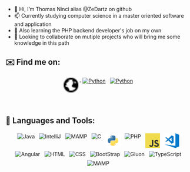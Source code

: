 - 👋 Hi, I’m Thomas Ninci alias @ZeDartz on github
- 📫 Currently studying computer science in a master oriented software and application
- 🌱 Also learning the PHP backend developer's job on my own
- 💞️ Looking to collaborate on mutiple projects who will bring me some knowledge in this path

## ✉️ Find me on:

<p align="center">
 <a href="https://github.com/ZeDartz" target="_blank" rel="noopener noreferrer"> <img src="https://raw.githubusercontent.com/iconic/open-iconic/master/svg/globe.svg" alt="Python" height="40" style="vertical-align:top; margin:4px"> </a>
 <a href="https://www.linkedin.com/in/thomas-ninci-5551741ba/" target="_blank" rel="noopener noreferrer"> <img src="https://cdn.jsdelivr.net/npm/simple-icons@v3/icons/linkedin.svg" alt="Python" height="40" style="vertical-align:top; margin:4px"></a>
 <a href="mailto:thomas.ninci@gmail.com"> <img src="https://cdn.jsdelivr.net/npm/simple-icons@v3/icons/gmail.svg" alt="Python" height="40" style="vertical-align:top; margin:4px"></a>
</p>

<br />

## 🧰 Languages and Tools:

<p align="center">
<img src="https://lh3.googleusercontent.com/proxy/nXq523FUTmqgG8wXf4t2WOQwOdqEaosNwiYuDWrLSqQ8EriKRaqDi-jqu4bCzPPq5DpRCXm_IpNFqXtvihYDbiZBfgLhuiFl5a6CvuFJVtf-CmF3_ZKhPg" alt="Java" height="40" width ="36" style="vertical-align:top; margin:4px">
<img src="https://upload.wikimedia.org/wikipedia/commons/thumb/9/9c/IntelliJ_IDEA_Icon.svg/1200px-IntelliJ_IDEA_Icon.svg.png" alt="IntelliJ" height="40" width ="36" style="vertical-align:top; margin:4px">
<img src="https://www.mamp.info/images/icons/mamp-pro.png" alt="MAMP" height="40" width ="36" style="vertical-align:top; margin:4px">
<img src="https://upload.wikimedia.org/wikipedia/commons/1/19/C_Logo.png" alt="C" height="40" width ="36" style="vertical-align:top; margin:4px">
<img src="https://raw.githubusercontent.com/github/explore/80688e429a7d4ef2fca1e82350fe8e3517d3494d/topics/python/python.png" alt="Python" height="40" style="vertical-align:top; margin:4px">
<img src="https://upload.wikimedia.org/wikipedia/commons/thumb/2/27/PHP-logo.svg/1280px-PHP-logo.svg.png" alt="PHP" height="40" width="56"style="vertical-align:top; margin:4px">
<img src="https://raw.githubusercontent.com/github/explore/80688e429a7d4ef2fca1e82350fe8e3517d3494d/topics/javascript/javascript.png" alt="Javascript" height="40" style="vertical-align:top; margin:4px">
<img src="https://raw.githubusercontent.com/github/explore/80688e429a7d4ef2fca1e82350fe8e3517d3494d/topics/visual-studio-code/visual-studio-code.png" alt="VS Code" height="40" style="vertical-align:top; margin:4px">
<img src="https://blog.ninja-squad.com/assets/images/angular.png" alt="Angular" height="40" style="vertical-align:top; margin:4px">
<img src="https://upload.wikimedia.org/wikipedia/commons/thumb/6/61/HTML5_logo_and_wordmark.svg/1200px-HTML5_logo_and_wordmark.svg.png" alt="HTML" height="40" style="vertical-align:top; margin:4px">
<img src="https://upload.wikimedia.org/wikipedia/commons/thumb/d/d5/CSS3_logo_and_wordmark.svg/1200px-CSS3_logo_and_wordmark.svg.png" alt="CSS" height="40" style="vertical-align:top; margin:4px">
<img src="https://www.hugochaume.com/wp-content/uploads/2016/02/solutions_bootstrap.png" alt="BootStrap" height="40" width = "36" style="vertical-align:top; margin:4px">
<img src="https://upload.wikimedia.org/wikipedia/fr/f/fe/SceneBuilderLogo.png" alt="Gluon" height="40" width = "36" style="vertical-align:top; margin:4px">
<img src="https://upload.wikimedia.org/wikipedia/commons/thumb/4/4c/Typescript_logo_2020.svg/1200px-Typescript_logo_2020.svg.png" alt="TypeScript" height="40" width = "36" style="vertical-align:top; margin:4px">
<img src="https://japaniste.fr/wp-content/uploads/2019/12/discord-logo-logodownload-download-logotipos-1.png" alt="MAMP" height="40" width ="36" style="vertical-align:top; margin:4px">
</p>
